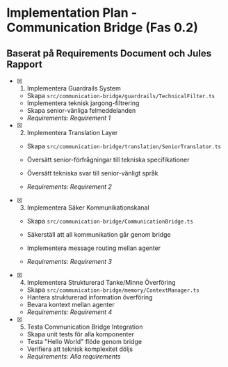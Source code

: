 # Implementation Plan - Communication Bridge (Fas 0.2)

## Baserat på Requirements Document och Jules Rapport

- [x] 1. Implementera Guardrails System


  - Skapa `src/communication-bridge/guardrails/TechnicalFilter.ts`
  - Implementera teknisk jargong-filtrering
  - Skapa senior-vänliga felmeddelanden
  - _Requirements: Requirement 1_



- [x] 2. Implementera Translation Layer





  - Skapa `src/communication-bridge/translation/SeniorTranslator.ts`
  - Översätt senior-förfrågningar till tekniska specifikationer


  - Översätt tekniska svar till senior-vänligt språk
  - _Requirements: Requirement 2_

- [x] 3. Implementera Säker Kommunikationskanal




  - Skapa `src/communication-bridge/CommunicationBridge.ts`
  - Säkerställ att all kommunikation går genom bridge

  - Implementera message routing mellan agenter
  - _Requirements: Requirement 3_

- [x] 4. Implementera Strukturerad Tanke/Minne Överföring


  - Skapa `src/communication-bridge/memory/ContextManager.ts`
  - Hantera strukturerad information överföring
  - Bevara kontext mellan agenter
  - _Requirements: Requirement 4_

- [x] 5. Testa Communication Bridge Integration


  - Skapa unit tests för alla komponenter
  - Testa "Hello World" flöde genom bridge
  - Verifiera att teknisk komplexitet döljs
  - _Requirements: Alla requirements_